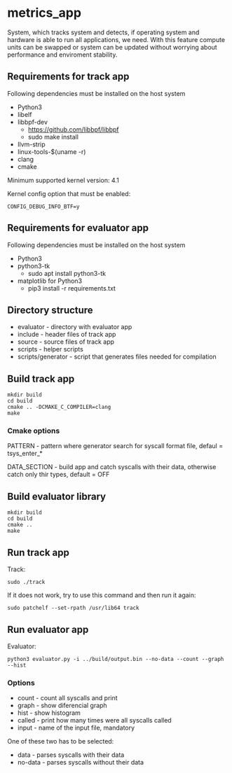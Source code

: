 # metrics_app

System, which tracks system and detects, if operating system and hardware is able to run all
applications, we need. With this feature compute units can be swapped or system can be updated
without worrying about performance and enviroment stability.

## Requirements for track app

Following dependencies must be installed on the host system

* Python3
* libelf
* libbpf-dev
    - https://github.com/libbpf/libbpf
    - sudo make install
* llvm-strip
* linux-tools-$(uname -r)
* clang
* cmake

Minimum supported kernel version: 4.1

Kernel config option that must be enabled:

```
CONFIG_DEBUG_INFO_BTF=y
```

## Requirements for evaluator app

Following dependencies must be installed on the host system

* Python3
* python3-tk
    - sudo apt install python3-tk
* matplotlib for Python3
    - pip3 install -r requirements.txt

## Directory structure

* evaluator - directory with evaluator app
* include - header files of track app
* source - source files of track app
* scripts - helper scripts
* scripts/generator - script that generates files needed for compilation

## Build track app

```
mkdir build
cd build
cmake .. -DCMAKE_C_COMPILER=clang
make
```

### Cmake options

PATTERN - pattern where generator search for syscall format file, defaul = tsys_enter_*

DATA_SECTION - build app and catch syscalls with their data, otherwise catch only thir types, default = OFF

## Build evaluator library

```
mkdir build
cd build
cmake ..
make
```

## Run track app

Track:
```
sudo ./track
```
If it does not work, try to use this command and then run it again:
```
sudo patchelf --set-rpath /usr/lib64 track
```

## Run evaluator app

Evaluator:
```
python3 evaluator.py -i ../build/output.bin --no-data --count --graph --hist
```

### Options

* count     - count all syscalls and print
* graph     - show diferencial graph
* hist      - show histogram
* called    - print how many times were all syscalls called
* input     - name of the input file, mandatory

One of these two has to be selected:
* data      - parses syscalls with their data
* no-data   - parses syscalls without their data
